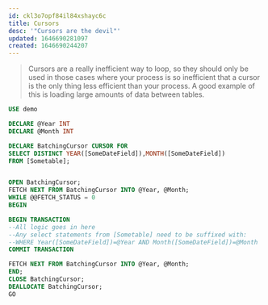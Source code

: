```yaml
---
id: ckl3o7opf84il84xshayc6c
title: Cursors
desc: '"Cursors are the devil"'
updated: 1646690281097
created: 1646690244207
---
```


> Cursors are a really inefficient way to loop, so they should only be used in those cases where your process is so inefficient that a cursor is the only thing less efficient than your process. A good example of this is loading large amounts of data between tables.

```sql
USE demo

DECLARE @Year INT
DECLARE @Month INT

DECLARE BatchingCursor CURSOR FOR
SELECT DISTINCT YEAR([SomeDateField]),MONTH([SomeDateField])
FROM [Sometable];


OPEN BatchingCursor;
FETCH NEXT FROM BatchingCursor INTO @Year, @Month;
WHILE @@FETCH_STATUS = 0
BEGIN

BEGIN TRANSACTION
--All logic goes in here
--Any select statements from [Sometable] need to be suffixed with:
--WHERE Year([SomeDateField])=@Year AND Month([SomeDateField])=@Month   
COMMIT TRANSACTION

FETCH NEXT FROM BatchingCursor INTO @Year, @Month;
END;
CLOSE BatchingCursor;
DEALLOCATE BatchingCursor;
GO
```


